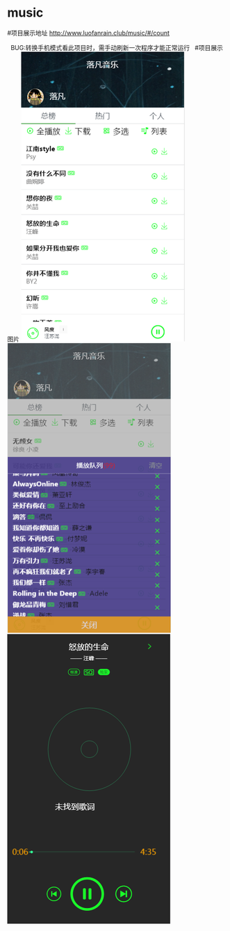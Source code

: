 # music
 #项目展示地址
   http://www.luofanrain.club/music/#/count
   
   BUG:转换手机模式看此项目时，需手动刷新一次程序才能正常运行
   
 #项目展示图片
![image](https://github.com/luofanrain/vue-music/blob/master/demo/index.png)
![image](https://github.com/luofanrain/vue-music/blob/master/demo/playlist.png)
![image](https://github.com/luofanrain/vue-music/blob/master/demo/single-sing.png)

